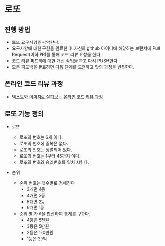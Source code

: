 # 로또
## 진행 방법
* 로또 요구사항을 파악한다.
* 요구사항에 대한 구현을 완료한 후 자신의 github 아이디에 해당하는 브랜치에 Pull Request(이하 PR)를 통해 코드 리뷰 요청을 한다.
* 코드 리뷰 피드백에 대한 개선 작업을 하고 다시 PUSH한다.
* 모든 피드백을 완료하면 다음 단계를 도전하고 앞의 과정을 반복한다.

## 온라인 코드 리뷰 과정
* [텍스트와 이미지로 살펴보는 온라인 코드 리뷰 과정](https://github.com/next-step/nextstep-docs/tree/master/codereview)

## 로또 기능 정의
* 로또
    * 로또의 번호는 6개 이다.
    * 로또의 번호에 중복은 없다.
    * 로또의 번호는 정렬되어 있다.
    * 로또의 번호는 1부터 45까지 이다.
    * 로또의 번호와 승리번호를 일치 시킨다.

* 순위
    * 순위 번호는 갯수별로 정해진다
        * 3개면 4등
        * 4개면 3등
        * 5개면 2등
        * 6개면 1등
    * 순위 별 가격을 합산하여 통계를 구한다.
        * 4등은 5천원
        * 3등은 5만원
        * 2등은 150만원
        * 1등은 20억

